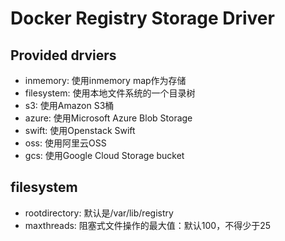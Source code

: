# Docker Registry Storage Driver
## Provided drviers

* inmemory: 使用inmemory map作为存储
* filesystem: 使用本地文件系统的一个目录树
* s3: 使用Amazon S3桶
* azure: 使用Microsoft Azure Blob Storage
* swift: 使用Openstack Swift
* oss: 使用阿里云OSS
* gcs: 使用Google Cloud Storage bucket

## filesystem

* rootdirectory: 默认是/var/lib/registry
* maxthreads: 阻塞式文件操作的最大值：默认100，不得少于25
